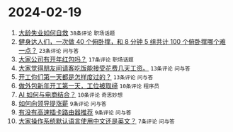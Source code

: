 # 2024-02-19

1. [大龄失业如何自救](https://www.v2ex.com/t/1016391) `38条评论` `职场话题`
1. [健身达人们，一次做 40 个俯卧撑，和 8 分钟 5 组共计 100 个俯卧撑哪个难一点？](https://www.v2ex.com/t/1016393) `23条评论` `问与答`
1. [大家公司有开年红包吗？](https://www.v2ex.com/t/1016407) `17条评论` `职场话题`
1. [大家觉得朋友间请客吃饭能接受花费几天工资。](https://www.v2ex.com/t/1016415) `13条评论` `问与答`
1. [开工你们第一天都是怎样度过的？](https://www.v2ex.com/t/1016395) `13条评论` `问与答`
1. [做外包新年开工第一天，工位被取缔](https://www.v2ex.com/t/1016412) `10条评论` `程序员`
1. [AI 如何与电商结合？](https://www.v2ex.com/t/1016396) `10条评论` `奇思妙想`
1. [如何向领导提涨薪](https://www.v2ex.com/t/1016402) `9条评论` `问与答`
1. [有没有高速插卡路由器推荐](https://www.v2ex.com/t/1016394) `9条评论` `问与答`
1. [大家操作系统默认语言使用中文还是英文？](https://www.v2ex.com/t/1016405) `7条评论` `问与答`
